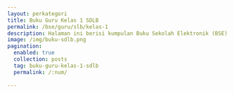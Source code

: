 ```yaml
---
layout: perkategori
title: Buku Guru Kelas 1 SDLB
permalink: /bse/guru/slb/kelas-1
description: Halaman ini berisi kumpulan Buku Sekolah Elektronik (BSE) Buku Guru Satuan Pendidikan SDLB Kelas 1.
image: /img/buku-sdlb.png
pagination: 
  enabled: true
  collection: posts
  tag: buku-guru-kelas-1-sdlb
  permalink: /:num/
  
---
```

